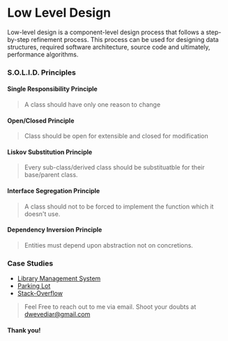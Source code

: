 # Low Level Design

Low-level design is a component-level design process that follows a step-by-step refinement process. This process can be used for designing data structures, required software architecture, source code and ultimately, performance algorithms.

### S.O.L.I.D. Principles

#### Single Responsibility Principle

> A class should have only one reason to change

#### Open/Closed Principle

> Class should be open for extensible and closed for modification

#### Liskov Substitution Principle

> Every sub-class/derived class should be substituatble for their base/parent class.

#### Interface Segregation Principle

> A class should not to be forced to implement the function which it doesn't use.

#### Dependency Inversion Principle

> Entities must depend upon abstraction not on concretions.

### Case Studies

- [Library Management System](https://github.com/archit-dwevedi/low-level-design/tree/main/library-management-system)
- [Parking Lot](https://github.com/archit-dwevedi/low-level-design/tree/main/parking-lot)
- [Stack-Overflow](https://github.com/archit-dwevedi/low-level-design/tree/main/stack-overflow)

> Feel Free to reach out to me via email. Shoot your doubts at dwevediar@gmail.com

#### Thank you!